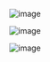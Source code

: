 
![image](https://user-images.githubusercontent.com/106017493/233277931-bed0f9df-4999-4b31-a27b-cdf51842188a.png)



![image](https://user-images.githubusercontent.com/106017493/233278074-7f0583bf-101f-458f-b4b1-f848f22d1e37.png)



![image](https://user-images.githubusercontent.com/106017493/233278136-012b7740-05e2-4d67-ade3-fea36743e0a6.png)


